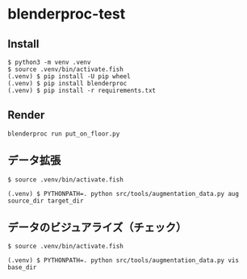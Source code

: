 # blenderproc-test
## Install
```
$ python3 -m venv .venv
$ source .venv/bin/activate.fish
(.venv) $ pip install -U pip wheel
(.venv) $ pip install blenderproc
(.venv) $ pip install -r requirements.txt
```

## Render
```
blenderproc run put_on_floor.py
```


## データ拡張
```
$ source .venv/bin/activate.fish

(.venv) $ PYTHONPATH=. python src/tools/augmentation_data.py aug source_dir target_dir
```

## データのビジュアライズ（チェック）
```
$ source .venv/bin/activate.fish

(.venv) $ PYTHONPATH=. python src/tools/augmentation_data.py vis base_dir
```
